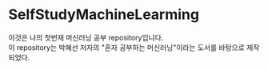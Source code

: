 # SelfStudyMachineLearming
이것은 나의 첫번재 머신러닝 공부 repository입니다.   
이 repository는 박혜선 저자의 "혼자 공부하는 머신러닝"이라는 도서를 
바탕으로 제작되었다.
